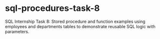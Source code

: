 # sql-procedures-task-8
SQL Internship Task 8: Stored procedure and function examples using employees and departments tables to demonstrate reusable SQL logic with parameters.
